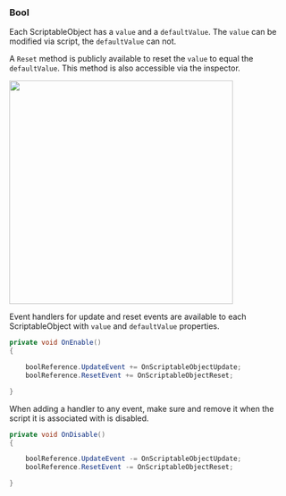 ### Bool

Each ScriptableObject has a `value` and a `defaultValue`. The `value` can be modified via script, the `defaultValue` can not.

A `Reset` method is publicly available to reset the `value` to equal the `defaultValue`. This method is also accessible via the inspector.

<img src="https://i.imgur.com/BeRRAWO.png" width="400">

Event handlers for update and reset events are available to each ScriptableObject with `value` and `defaultValue` properties.

```csharp
private void OnEnable()
{

    boolReference.UpdateEvent += OnScriptableObjectUpdate;
    boolReference.ResetEvent += OnScriptableObjectReset;

}
```

When adding a handler to any event, make sure and remove it when the script it is associated with is disabled.

```csharp
private void OnDisable()
{

    boolReference.UpdateEvent -= OnScriptableObjectUpdate;
    boolReference.ResetEvent -= OnScriptableObjectReset;

}
```

